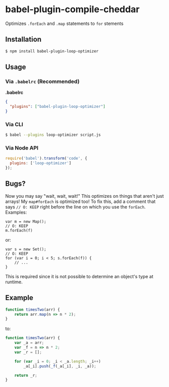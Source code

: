 # babel-plugin-compile-cheddar

Optimizes `.forEach` and `.map` statements to `for` stements

## Installation

```sh
$ npm install babel-plugin-loop-optimizer
```

## Usage

### Via `.babelrc` (Recommended)

**.babelrc**

```json
{
  "plugins": ["babel-plugin-loop-optimizer"]
}
```

### Via CLI

```sh
$ babel --plugins loop-optimizer script.js
```

### Via Node API

```javascript
require('babel').transform('code', {
  plugins: ['loop-optimizer']
});
```

## Bugs?

Now you may say "wait, wait, wait!" This optimizes on things that aren't just arrays! My `map#forEach` is optimized too! To fix this, add a comment that says `// O: KEEP` right before the line on which you use the `forEach`. Examples:

```
var m = new Map();
// O: KEEP
m.forEach(f)
```

or:

```
var s = new Set();
// O: KEEP
for (var i = 0; i < 5; s.forEach(f)) {
    // ...
}
```

This is required since it is not possible to determine an object's type at runtime.

## Example

```js
function timesTwo(arr) {
	return arr.map(n => n * 2);
}
```
to:
```js
function timesTwo(arr) {
    var _a = arr;
    var _f = n => n * 2;
    var _r = [];

    for (var _i = 0; _i < _a.length; _i++)
        _a[_i].push(_f(_a[_i], _i, _a));

    return _r;
}
```
